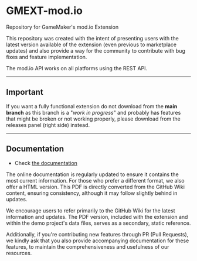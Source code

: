 # GMEXT-mod.io
Repository for GameMaker's mod.io Extension

This repository was created with the intent of presenting users with the latest version available of the extension (even previous to marketplace updates) and also provide a way for the community to contribute with bug fixes and feature implementation.

The mod.io API works on all platforms using the REST API.

---

## Important

If you want a fully functional extension do not download from the **main branch** as this branch is a "_work in progress_" and probably has features that might be broken or not working properly, please download from the releases panel (right side) instead.

---

## Documentation

* Check [the documentation](../../wiki)

The online documentation is regularly updated to ensure it contains the most current information. For those who prefer a different format, we also offer a HTML version. This PDF is directly converted from the GitHub Wiki content, ensuring consistency, although it may follow slightly behind in updates.

We encourage users to refer primarily to the GitHub Wiki for the latest information and updates. The PDF version, included with the extension and within the demo project's data files, serves as a secondary, static reference.

Additionally, if you're contributing new features through PR (Pull Requests), we kindly ask that you also provide accompanying documentation for these features, to maintain the comprehensiveness and usefulness of our resources.

